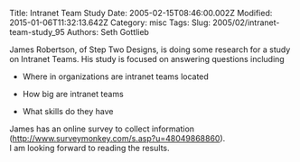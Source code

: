 Title: Intranet Team Study
Date: 2005-02-15T08:46:00.002Z
Modified: 2015-01-06T11:32:13.642Z
Category: misc
Tags: 
Slug: 2005/02/intranet-team-study_95
Authors: Seth Gottlieb

James Robertson, of Step Two Designs, is doing some research for a study on Intranet Teams.  His study is focused on answering questions including  

*   Where in organizations are intranet teams located  
    
*   How big are intranet teams  
    
*   What skills do they have

  
James has an online survey to collect information (<http://www.surveymonkey.com/s.asp?u=48049868860>).      
I am looking forward to reading the results.
